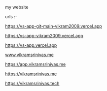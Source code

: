 my website 

urls :-

https://vs-app-git-main-vikram2009.vercel.app

https://vs-app-vikram2009.vercel.app

https://vs-app.vercel.app

www.vikramsrinivas.me

https://app.vikramsrinivas.me

https://vikramsrinivas.me

https://vikramsrinivas.tech
